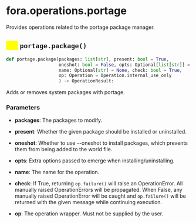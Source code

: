 # fora.operations.portage

Provides operations related to the portage package manager.

## <mark style="color:yellow;">`def`</mark> `portage.package()`

```python
def portage.package(packages: list[str], present: bool = True, 
                    oneshot: bool = False, opts: Optional[list[str]] = None, 
                    name: Optional[str] = None, check: bool = True, 
                    op: Operation = Operation.internal_use_only
                    ) -> OperationResult:
```

Adds or removes system packages with portage.

### Parameters

 -  **packages**: The packages to modify.

 -  **present**: Whether the given package should be installed or uninstalled.

 -  **oneshot**: Whether to use --oneshot to install packages, which prevents them from being added to the world file.

 -  **opts**: Extra options passed to emerge when installing/uninstalling.

 -  **name**: The name for the operation.

 -  **check**: If True, returning `op.failure()` will raise an OperationError. All manually raised
    OperationErrors will be propagated. When False, any manually raised OperationError will
    be caught and `op.failure()` will be returned with the given message while continuing execution.

 -  **op**: The operation wrapper. Must not be supplied by the user.